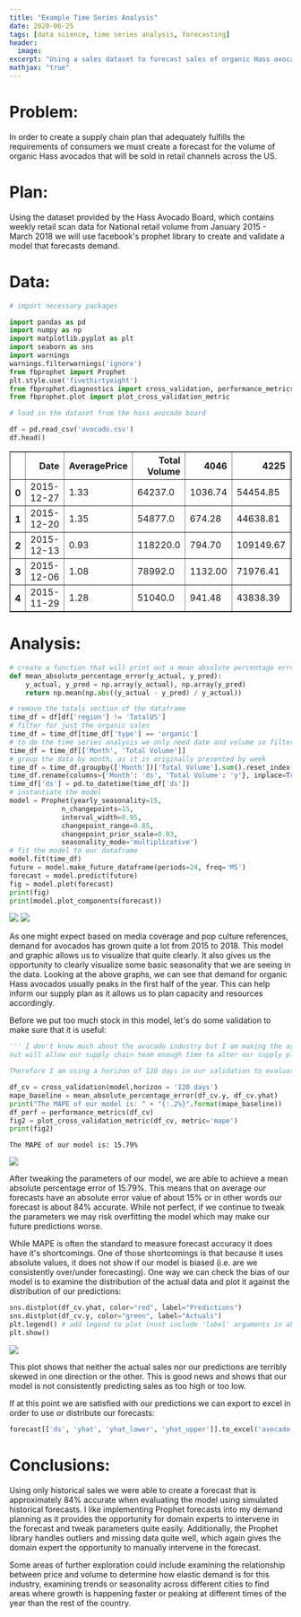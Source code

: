 ```yaml
---
title: "Example Time Series Analysis"
date: 2020-06-25
tags: [data science, time series analysis, forecasting]
header:
  image:
excerpt: "Using a sales dataset to forecast sales of organic Hass avocados in the US"
mathjax: "true"
---
```


# Problem:

In order to create a supply chain plan that adequately fulfills the requirements of consumers we must create a forecast for the volume of organic Hass avocados that will be sold in retail channels across the US.

# Plan:

Using the dataset provided by the Hass Avocado Board, which contains weekly retail scan data for National retail volume from January 2015 - March 2018 we will use facebook's prophet library to create and validate a model that forecasts demand. 

# Data:


```python
# import necessary packages

import pandas as pd
import numpy as np
import matplotlib.pyplot as plt
import seaborn as sns
import warnings
warnings.filterwarnings('ignore')
from fbprophet import Prophet
plt.style.use('fivethirtyeight')
from fbprophet.diagnostics import cross_validation, performance_metrics
from fbprophet.plot import plot_cross_validation_metric
```


```python
# load in the dataset from the hass avocado board

df = pd.read_csv('avocado.csv')
df.head()
```




<div>
<style scoped>
    .dataframe tbody tr th:only-of-type {
        vertical-align: middle;
    }

    .dataframe tbody tr th {
        vertical-align: top;
    }

    .dataframe thead th {
        text-align: right;
    }
</style>
<table border="1" class="dataframe">
  <thead>
    <tr style="text-align: right;">
      <th></th>
      <th>Date</th>
      <th>AveragePrice</th>
      <th>Total Volume</th>
      <th>4046</th>
      <th>4225</th>
      <th>4770</th>
      <th>Total Bags</th>
      <th>Small Bags</th>
      <th>Large Bags</th>
      <th>XLarge Bags</th>
      <th>type</th>
      <th>year</th>
      <th>region</th>
      <th>Month</th>
    </tr>
  </thead>
  <tbody>
    <tr>
      <th>0</th>
      <td>2015-12-27</td>
      <td>1.33</td>
      <td>64237.0</td>
      <td>1036.74</td>
      <td>54454.85</td>
      <td>48.16</td>
      <td>8696.87</td>
      <td>8603.62</td>
      <td>93.25</td>
      <td>0.0</td>
      <td>conventional</td>
      <td>2015</td>
      <td>Albany</td>
      <td>2015-12-01</td>
    </tr>
    <tr>
      <th>1</th>
      <td>2015-12-20</td>
      <td>1.35</td>
      <td>54877.0</td>
      <td>674.28</td>
      <td>44638.81</td>
      <td>58.33</td>
      <td>9505.56</td>
      <td>9408.07</td>
      <td>97.49</td>
      <td>0.0</td>
      <td>conventional</td>
      <td>2015</td>
      <td>Albany</td>
      <td>2015-12-01</td>
    </tr>
    <tr>
      <th>2</th>
      <td>2015-12-13</td>
      <td>0.93</td>
      <td>118220.0</td>
      <td>794.70</td>
      <td>109149.67</td>
      <td>130.50</td>
      <td>8145.35</td>
      <td>8042.21</td>
      <td>103.14</td>
      <td>0.0</td>
      <td>conventional</td>
      <td>2015</td>
      <td>Albany</td>
      <td>2015-12-01</td>
    </tr>
    <tr>
      <th>3</th>
      <td>2015-12-06</td>
      <td>1.08</td>
      <td>78992.0</td>
      <td>1132.00</td>
      <td>71976.41</td>
      <td>72.58</td>
      <td>5811.16</td>
      <td>5677.40</td>
      <td>133.76</td>
      <td>0.0</td>
      <td>conventional</td>
      <td>2015</td>
      <td>Albany</td>
      <td>2015-12-01</td>
    </tr>
    <tr>
      <th>4</th>
      <td>2015-11-29</td>
      <td>1.28</td>
      <td>51040.0</td>
      <td>941.48</td>
      <td>43838.39</td>
      <td>75.78</td>
      <td>6183.95</td>
      <td>5986.26</td>
      <td>197.69</td>
      <td>0.0</td>
      <td>conventional</td>
      <td>2015</td>
      <td>Albany</td>
      <td>2015-11-01</td>
    </tr>
  </tbody>
</table>
</div>



# Analysis:


```python
# create a function that will print out a mean absolute percentage error based on your forecast and actuals 
def mean_absolute_percentage_error(y_actual, y_pred):
    y_actual, y_pred = np.array(y_actual), np.array(y_pred)
    return np.mean(np.abs((y_actual - y_pred) / y_actual))

# remove the totals section of the dataframe
time_df = df[df['region'] != 'TotalUS']
# filter for just the organic sales
time_df = time_df[time_df['type'] == 'organic']
# to do the time series analysis we only need date and volume so filter for just those
time_df = time_df[['Month', 'Total Volume']]
# group the data by month, as it is originally presented by week
time_df = time_df.groupby(['Month'])['Total Volume'].sum().reset_index()
time_df.rename(columns={'Month': 'ds', 'Total Volume': 'y'}, inplace=True)
time_df['ds'] = pd.to_datetime(time_df['ds'])
# instantiate the model
model = Prophet(yearly_seasonality=15, 
             n_changepoints=15,
             interval_width=0.95,   
             changepoint_range=0.85, 
             changepoint_prior_scale=0.03,
             seasonality_mode='multiplicative')
# fit the model to our dataframe
model.fit(time_df)
future = model.make_future_dataframe(periods=24, freq='MS')
forecast = model.predict(future)
fig = model.plot(forecast)
print(fig)
print(model.plot_components(forecast))
```


<img src="{{ site.url }}{{ site.baseurl }}/images/output_6_2.png">



<img src="{{ site.url }}{{ site.baseurl }}/images/output_6_3.png">


As one might expect based on media coverage and pop culture references, demand for avocados has grown quite a lot from 2015 to 2018. This model and graphic allows us to visualize that quite clearly. It also gives us the opportunity to clearly visualize some basic seasonality that we are seeing in the data. Looking at the above graphs, we can see that demand for organic Hass avocados usually peaks in the first half of the year. This can help inform our supply plan as it allows us to plan capacity and resources accordingly. 

Before we put too much stock in this model, let's do some validation to make sure that it is useful:


```python
''' I don't know much about the avocado industry but I am making the assumption that forecasting 120 days 
out will allow our supply chain team enough time to alter our supply plan to keep meeting the requirements of our customers.

Therefore I am using a horizon of 120 days in our validation to evaluate our model''' 

df_cv = cross_validation(model,horizon = '120 days')
mape_baseline = mean_absolute_percentage_error(df_cv.y, df_cv.yhat)
print("The MAPE of our model is: " + "{:.2%}".format(mape_baseline))
df_perf = performance_metrics(df_cv)
fig2 = plot_cross_validation_metric(df_cv, metric='mape')
print(fig2)
```

    

    The MAPE of our model is: 15.79%
    


<img src="{{ site.url }}{{ site.baseurl }}/images/output_8_2.png">


After tweaking the parameters of our model, we are able to achieve a mean absolute percentage error of 15.79%. This means that on average our forecasts have an absolute error value of about 15% or in other words our forecast is about 84% accurate. While not perfect, if we continue to tweak the parameters we may risk overfitting the model which may make our future predictions worse.  

While MAPE is often the standard to measure forecast accuracy it does have it's shortcomings. One of those shortcomings is that because it uses absolute values, it does not show if our model is biased (i.e. are we consistently over/under forecasting). One way we can check the bias of our model is to examine the distribution of the actual data and plot it against the distribution of our predictions:


```python
sns.distplot(df_cv.yhat, color="red", label="Predictions")
sns.distplot(df_cv.y, color="green", label="Actuals")
plt.legend() # add legend to plot (nust include 'label' arguments in above lines for this to work)
plt.show()
```


<img src="{{ site.url }}{{ site.baseurl }}/images/output_10_0.png">


This plot shows that neither the actual sales nor our predictions are terribly skewed in one direction or the other. This is good news and shows that our model is not consistently predicting sales as too high or too low. 

If at this point we are satisfied with our predictions we can export to excel in order to use or distribute our forecasts:


```python
forecast[['ds', 'yhat', 'yhat_lower', 'yhat_upper']].to_excel('avocado volume predicitons.xlsx')
```

# Conclusions:

Using only historical sales we were able to create a forecast that is approximately 84% accurate when evaluating the model using simulated historical forecasts. I like implementing Prophet forecasts into my demand planning as it provides the opportunity for domain experts to intervene in the forecast and tweak parameters quite easily. Additionally, the Prophet library handles outliers and missing data quite well, which again gives the domain expert the opportunity to manually intervene in the forecast. 

Some areas of further exploration could include examining the relationship between price and volume to determine how elastic demand is for this industry, examining trends or seasonality across different cities to find areas where growth is happening faster or peaking at different times of the year than the rest of the country.
